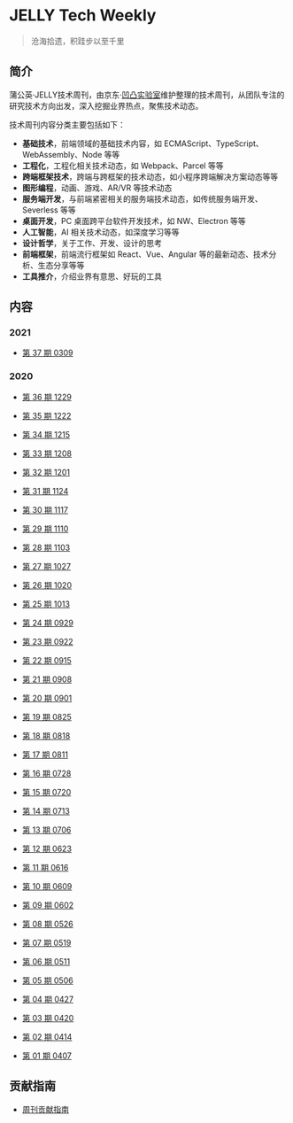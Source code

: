 # JELLY Tech Weekly

> 沧海拾遗，积跬步以至千里

## 简介

蒲公英·JELLY技术周刊，由京东·[凹凸实验室](https://aotu.io)维护整理的技术周刊，从团队专注的研究技术方向出发，深入挖掘业界热点，聚焦技术动态。

技术周刊内容分类主要包括如下：

- **基础技术**，前端领域的基础技术内容，如 ECMAScript、TypeScript、WebAssembly、Node 等等
- **工程化**，工程化相关技术动态，如 Webpack、Parcel 等等
- **跨端框架技术**，跨端与跨框架的技术动态，如小程序跨端解决方案动态等等
- **图形编程**，动画、游戏、AR/VR 等技术动态
- **服务端开发**，与前端紧密相关的服务端技术动态，如传统服务端开发、Severless 等等
- **桌面开发**，PC 桌面跨平台软件开发技术，如 NW、Electron 等等
- **人工智能**，AI 相关技术动态，如深度学习等等
- **设计哲学**，关于工作、开发、设计的思考
- **前端框架**，前端流行框架如 React、Vue、Angular 等的最新动态、技术分析、生态分享等等
- **工具推介**，介绍业界有意思、好玩的工具

## 内容

### 2021

- [第 37 期 0309](./articles/37.md)

### 2020

- [第 36 期 1229](./articles/36.md)

- [第 35 期 1222](./articles/35.md)

- [第 34 期 1215](./articles/34.md)

- [第 33 期 1208](./articles/33.md)

- [第 32 期 1201](./articles/32.md)

- [第 31 期 1124](./articles/31.md)

- [第 30 期 1117](./articles/30.md)

- [第 29 期 1110](./articles/29.md)

- [第 28 期 1103](./articles/28.md)

- [第 27 期 1027](./articles/27.md)

- [第 26 期 1020](./articles/26.md)

- [第 25 期 1013](./articles/25.md)

- [第 24 期 0929](./articles/24.md)

- [第 23 期 0922](./articles/23.md)

- [第 22 期 0915](./articles/22.md)

- [第 21 期 0908](./articles/21.md)

- [第 20 期 0901](./articles/20.md)

- [第 19 期 0825](./articles/19.md)

- [第 18 期 0818](./articles/18.md)

- [第 17 期 0811](./articles/17.md)

- [第 16 期 0728](./articles/16.md)

- [第 15 期 0720](./articles/15.md)

- [第 14 期 0713](./articles/14.md)

- [第 13 期 0706](./articles/13.md)

- [第 12 期 0623](./articles/12.md)

- [第 11 期 0616](./articles/11.md)

- [第 10 期 0609](./articles/10.md)

- [第 09 期 0602](./articles/09.md)

- [第 08 期 0526](./articles/08.md)

- [第 07 期 0519](./articles/07.md)

- [第 06 期 0511](./articles/06.md)

- [第 05 期 0506](./articles/05.md)

- [第 04 期 0427](./articles/04.md)

- [第 03 期 0420](./articles/03.md)

- [第 02 期 0414](./articles/02.md)

- [第 01 期 0407](./articles/01.md)

## 贡献指南

- [周刊贡献指南](http://3.cn/12dbZQ-x)
